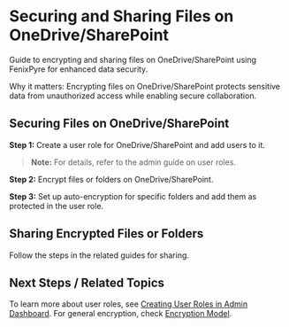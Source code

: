 # Securing and Sharing Files on OneDrive/SharePoint

Guide to encrypting and sharing files on OneDrive/SharePoint using FenixPyre for enhanced data security.


Why it matters: Encrypting files on OneDrive/SharePoint protects sensitive data from unauthorized access while enabling secure collaboration.

## Securing Files on OneDrive/SharePoint

**Step 1:** Create a user role for OneDrive/SharePoint and add users to it.

> **Note:** For details, refer to the admin guide on user roles.

**Step 2:** Encrypt files or folders on OneDrive/SharePoint.

**Step 3:** Set up auto-encryption for specific folders and add them as protected in the user role.

## Sharing Encrypted Files or Folders

Follow the steps in the related guides for sharing.

## Next Steps / Related Topics
To learn more about user roles, see [Creating User Roles in Admin Dashboard](/04-admin-guide/creating-user-roles.md). For general encryption, check [Encryption Model](/02-core-concepts/encryption-model.md).
